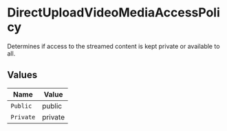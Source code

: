 # DirectUploadVideoMediaAccessPolicy

Determines if access to the streamed content is kept private or available to all.


## Values

| Name      | Value     |
| --------- | --------- |
| `Public`  | public    |
| `Private` | private   |